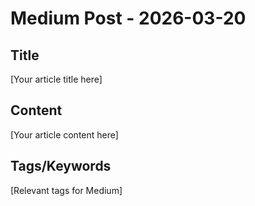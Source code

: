 # Medium Post - 2026-03-20

## Title
[Your article title here]

## Content
[Your article content here]

## Tags/Keywords
[Relevant tags for Medium]
